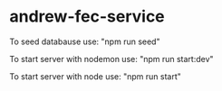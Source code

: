 # andrew-fec-service


To seed databause use:
"npm run seed"

To start server with nodemon use:
"npm run start:dev"

To start server with node use:
"npm run start"
